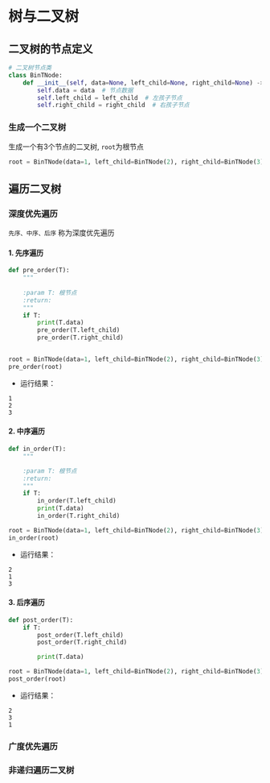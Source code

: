 # 树与二叉树

## 二叉树的节点定义

```python
# 二叉树节点类
class BinTNode:
    def __init__(self, data=None, left_child=None, right_child=None) -> None:
        self.data = data  # 节点数据
        self.left_child = left_child  # 左孩子节点
        self.right_child = right_child  # 右孩子节点
```

### 生成一个二叉树
生成一个有3个节点的二叉树, `root`为根节点

```python
root = BinTNode(data=1, left_child=BinTNode(2), right_child=BinTNode(3))
```

## 遍历二叉树
### 深度优先遍历
`先序、中序、后序` 称为深度优先遍历

#### 1. 先序遍历
```python
def pre_order(T):
    """
    
    :param T: 根节点 
    :return: 
    """
    if T:
        print(T.data)
        pre_order(T.left_child)
        pre_order(T.right_child)


root = BinTNode(data=1, left_child=BinTNode(2), right_child=BinTNode(3))
pre_order(root)
```

- 运行结果：
```
1
2
3
```

#### 2. 中序遍历 
```python
def in_order(T):
    """

    :param T: 根节点
    :return:
    """
    if T:
        in_order(T.left_child)
        print(T.data)
        in_order(T.right_child)

root = BinTNode(data=1, left_child=BinTNode(2), right_child=BinTNode(3))
in_order(root)
```

- 运行结果：
```
2
1
3
```

#### 3. 后序遍历 
```python
def post_order(T):
    if T:
        post_order(T.left_child)
        post_order(T.right_child)

        print(T.data)

root = BinTNode(data=1, left_child=BinTNode(2), right_child=BinTNode(3))
post_order(root)
```

- 运行结果：
```
2
3
1
```

###  广度优先遍历
### 非递归遍历二叉树
